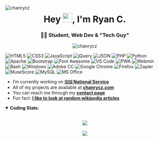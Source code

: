 <p>
<img src="https://komarev.com/ghpvc/?username=chanrycz&label=Profile%20views&color=0e75b6&style=flat" alt="chanrycz" align="left">
</p>

<h1 align="center">Hey <img src="https://dl.chanrycz.com/giphy.gif" width="30px" height="30px">, I'm Ryan C.</h1>
<h3 align="center">👨‍💻 Student, Web Dev & "Tech Guy"</h3>
<p align="center"><img src="https://github-profile-trophy.vercel.app/?username=chanrycz&theme=flat&title=Commit,Stars,Issues,PullRequest,Repositories&column=5" alt="chanrycz" /></p>
<p>
    <img alt="HTML5" src="https://img.shields.io/badge/-HTML5-E34F26?logo=html5&logoColor=white&style=flat-square">
    <img alt="CSS3" src="https://img.shields.io/badge/-CSS3-1572B6?logo=css3&logoColor=white&style=flat-square">
    <img alt="JavaScript" src="https://img.shields.io/badge/-JavaScript-F7DF1E?logo=javascript&logoColor=black&style=flat-square">
    <img alt="jQuery" src="https://img.shields.io/badge/-jQuery-0769AD?logo=jquery&logoColor=white&style=flat-square">
    <img alt="JSON" src="https://img.shields.io/badge/-JSON-000000?logo=json&logoColor=white&style=flat-square">
    <img alt="PHP" src="https://img.shields.io/badge/-PHP-777BB4?logo=php&logoColor=white&style=flat-square">
    <img alt="Python" src="https://img.shields.io/badge/-Python-3776AB?logo=python&logoColor=white&style=flat-square">
    <img alt="Apache" src="https://img.shields.io/badge/-Apache-D22128?logo=apache&logoColor=white&style=flat-square">
    <img alt="Bootstrap" src="https://img.shields.io/badge/-Bootstrap-7952B3?logo=bootstrap&logoColor=white&style=flat-square">
    <img alt="Font Awesome" src="https://img.shields.io/badge/-Font Awesome-339AF0?logo=font%20awesome&logoColor=white&style=flat-square">
    <img alt="VS Code" src="https://img.shields.io/badge/-VS%20Code-007ACC?logo=visual%20studio%20code&logoColor=white&style=flat-square">
    <img alt="PWA" src="https://img.shields.io/badge/-PWA-5A0FC8?logo=pwa&logoColor=white&style=flat-square">
    <img alt="Webmin" src="https://img.shields.io/badge/-Webmin-7DA0D0?logo=webmin&logoColor=white&style=flat-square">
    <img alt="Bash" src="https://img.shields.io/badge/-Bash-4EAA25?logo=gnu%20bash&logoColor=white&style=flat-square">
    <img alt="Windows" src="https://img.shields.io/badge/-Windows-0078D6?logo=gnu%20bash&logoColor=white&style=flat-square">
    <img alt="Adobe CC" src="https://img.shields.io/badge/-Adobe%20CC-DA1F26?logo=adobe%20creative%20cloud&logoColor=white&style=flat-square">
    <img alt="Google Chrome" src="https://img.shields.io/badge/-Google%20Chrome-4285F4?logo=google%20chrome&logoColor=white&style=flat-square">
    <img alt="Firefox" src="https://img.shields.io/badge/-Firefox-FF7139?logo=firefox%20browser&logoColor=white&style=flat-square">
    <img alt="Zapier" src="https://img.shields.io/badge/-Zapier-FF4A00?logo=zapier&logoColor=white&style=flat-square">
    <img alt="MuseScore" src="https://img.shields.io/badge/-MuseScore-1A70B8?logo=musescore&logoColor=white&style=flat-square">
    <img alt="MySQL" src="https://img.shields.io/badge/-MySQL-4479A1?logo=mysql&logoColor=white&style=flat-square">
    <img alt="MS Office" src="https://img.shields.io/badge/-MS%20Office-D83B01?logo=microsoft%20office&logoColor=white&style=flat-square">
</p>

<ul>
    <li>I’m currently working on <a href="https://ns.gov.sg"><b>🇸🇬 National Service</b></a></li>
    <li>All of my projects are available at <a href="https://chanrycz.com"><b>chanrycz.com</b></a></li>
    <li>You can reach me through my <a href="https://chanrycz.com/contact"><b>contact page</b></a></li>
    <li>Fun fact: <a href="https://en.wikipedia.org/wiki/Special:Random"><b>I like to look at random wikipedia articles</b></a></li>
</ul>

<details open>
  <summary><b>Coding Stats</b>:</summary>
  <br>
  <p align="center">
  <img align="center" src="https://github-readme-stats.vercel.app/api?username=chanrycz&show_icons=true&count_private=true&include_all_commits=true&custom_title=GitHub&line_height=27&theme=graywhite"/>
  <br><br>
  <img align="center" src="https://github-readme-stats.vercel.app/api/top-langs/?username=chanrycz&theme=graywhite&langs_count=8&layout=compact&custom_title=Repo%20Languages" />
  </p>
</details>
